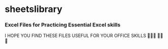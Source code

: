# sheetslibrary
### Excel Files for Practicing Essential Excel skills

I HOPE YOU FIND THESE FILES USEFUL FOR YOUR OFFICE SKILLS 🐶🐶🐶 🌭🌭🌭
